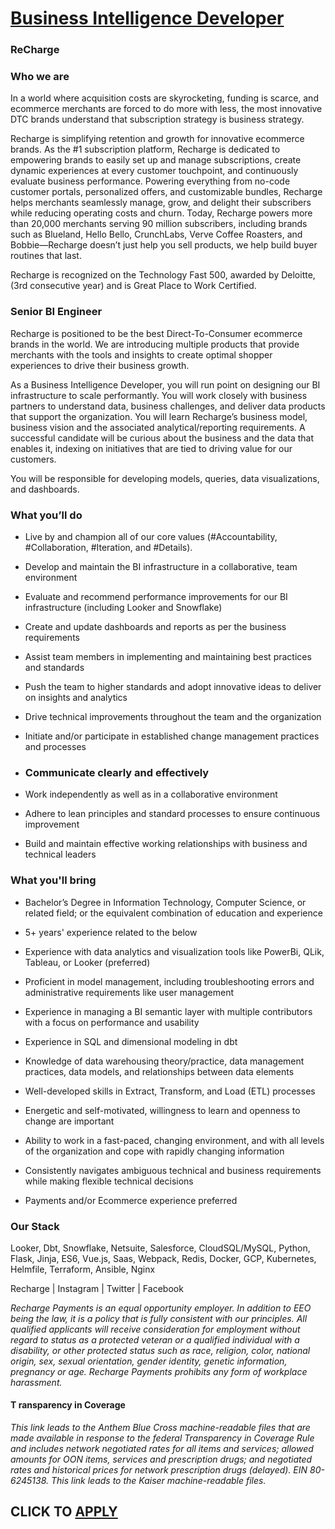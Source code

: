 # [Business Intelligence Developer](https://www.remotewlb.com/apply/business-intelligence-developer-62031)  
### ReCharge  
####  

### Who we are

In a world where acquisition costs are skyrocketing, funding is scarce, and ecommerce merchants are forced to do more with less, the most innovative DTC brands understand that subscription strategy is business strategy.

Recharge is simplifying retention and growth for innovative ecommerce brands. As the #1 subscription platform, Recharge is dedicated to empowering brands to easily set up and manage subscriptions, create dynamic experiences at every customer touchpoint, and continuously evaluate business performance. Powering everything from no-code customer portals, personalized offers, and customizable bundles, Recharge helps merchants seamlessly manage, grow, and delight their subscribers while reducing operating costs and churn. Today, Recharge powers more than 20,000 merchants serving 90 million subscribers, including brands such as Blueland, Hello Bello, CrunchLabs, Verve Coffee Roasters, and Bobbie—Recharge doesn’t just help you sell products, we help build buyer routines that last.

Recharge is recognized on the Technology Fast 500, awarded by Deloitte, (3rd consecutive year) and is Great Place to Work Certified.

### Senior BI Engineer

Recharge is positioned to be the best Direct-To-Consumer ecommerce brands in the world. We are introducing multiple products that provide merchants with the tools and insights to create optimal shopper experiences to drive their business growth.

As a Business Intelligence Developer, you will run point on designing our BI infrastructure to scale performantly. You will work closely with business partners to understand data, business challenges, and deliver data products that support the organization. You will learn Recharge’s business model, business vision and the associated analytical/reporting requirements. A successful candidate will be curious about the business and the data that enables it, indexing on initiatives that are tied to driving value for our customers.

You will be responsible for developing models, queries, data visualizations, and dashboards.

### What you’ll do

  * Live by and champion all of our core values (#Accountability, #Collaboration, #Iteration, and #Details).

  * Develop and maintain the BI infrastructure in a collaborative, team environment

  * Evaluate and recommend performance improvements for our BI infrastructure (including Looker and Snowflake)

  * Create and update dashboards and reports as per the business requirements

  * Assist team members in implementing and maintaining best practices and standards

  * Push the team to higher standards and adopt innovative ideas to deliver on insights and analytics

  * Drive technical improvements throughout the team and the organization

  * Initiate and/or participate in established change management practices and processes

  * ### Communicate clearly and effectively

  * Work independently as well as in a collaborative environment

  * Adhere to lean principles and standard processes to ensure continuous improvement

  * Build and maintain effective working relationships with business and technical leaders

### What you'll bring

  * Bachelor’s Degree in Information Technology, Computer Science, or related field; or the equivalent combination of education and experience

  * 5+ years' experience related to the below

  * Experience with data analytics and visualization tools like PowerBi, QLik, Tableau, or Looker (preferred)

  * Proficient in model management, including troubleshooting errors and administrative requirements like user management

  * Experience in managing a BI semantic layer with multiple contributors with a focus on performance and usability

  * Experience in SQL and dimensional modeling in dbt 

  * Knowledge of data warehousing theory/practice, data management practices, data models, and relationships between data elements

  * Well-developed skills in Extract, Transform, and Load (ETL) processes

  * Energetic and self-motivated, willingness to learn and openness to change are important

  * Ability to work in a fast-paced, changing environment, and with all levels of the organization and cope with rapidly changing information

  * Consistently navigates ambiguous technical and business requirements while making flexible technical decisions

  * Payments and/or Ecommerce experience preferred

### Our Stack

Looker, Dbt, Snowflake, Netsuite, Salesforce, CloudSQL/MySQL, Python, Flask, Jinja, ES6, Vue.js, Saas, Webpack, Redis, Docker, GCP, Kubernetes, Helmfile, Terraform, Ansible, Nginx

Recharge | Instagram | Twitter | Facebook

 _Recharge Payments is an equal opportunity employer. In addition to EEO being the law, it is a policy that is fully consistent with our principles. All qualified applicants will receive consideration for employment without regard to status as a protected veteran or a qualified individual with a disability, or other protected status such as race, religion, color, national origin, sex, sexual orientation, gender identity, genetic information, pregnancy or age. Recharge Payments prohibits any form of workplace harassment._

#### T **ransparency in Coverage**

_This link leads to the Anthem Blue Cross machine-readable files that are made available in response to the federal Transparency in Coverage Rule and includes network negotiated rates for all items and services; allowed amounts for OON items, services and prescription drugs; and negotiated rates and historical prices for network prescription drugs (delayed). EIN 80-6245138. This link leads to the Kaiser machine-readable files._

  
## CLICK TO [APPLY](https://www.remotewlb.com/apply/business-intelligence-developer-62031)


